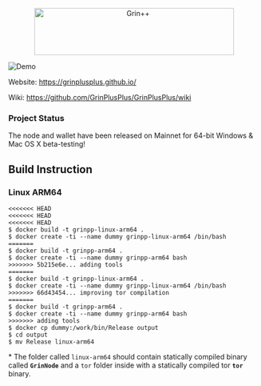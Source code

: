 <p align="center">
  <img width="400" height="94" src="https://user-images.githubusercontent.com/8020386/93075419-593ff300-f6b8-11ea-94c2-2b532d2cedbd.png" alt="Grin++">
</p>

![Demo](https://user-images.githubusercontent.com/8020386/92248412-39137580-eefb-11ea-836c-1b4dfcc5a1c1.png)

Website: https://grinplusplus.github.io/

Wiki: https://github.com/GrinPlusPlus/GrinPlusPlus/wiki

### Project Status
The node and wallet have been released on Mainnet for 64-bit Windows & Mac OS X beta-testing!

## Build Instruction

### Linux ARM64

```
<<<<<<< HEAD
<<<<<<< HEAD
<<<<<<< HEAD
$ docker build -t grinpp-linux-arm64 .
$ docker create -ti --name dummy grinpp-linux-arm64 /bin/bash
=======
$ docker build -t grinpp-arm64 .
$ docker create -ti --name dummy grinpp-arm64 bash
>>>>>>> 5b215e6e... adding tools
=======
$ docker build -t grinpp-linux-arm64 .
$ docker create -ti --name dummy grinpp-linux-arm64 /bin/bash
>>>>>>> 66d43454... improving tor compilation
=======
$ docker build -t grinpp-arm64 .
$ docker create -ti --name dummy grinpp-arm64 bash
>>>>>>> adding tools
$ docker cp dummy:/work/bin/Release output
$ cd output
$ mv Release linux-arm64
```

\* The folder called `linux-arm64` should contain statically compiled binary called **`GrinNode`** and a `tor` folder inside with a statically compiled tor **`tor`** binary.